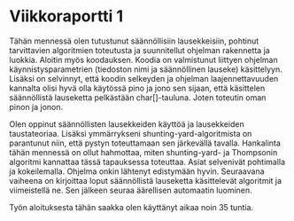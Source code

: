 # Viikkoraportti 1
Tähän mennessä olen tutustunut säännöllisiin lausekkeisiin, pohtinut tarvittavien algoritmien toteutusta ja suunnitellut ohjelman rakennetta ja luokkia. Aloitin myös koodauksen. Koodia on valmistunut liittyen ohjelman käynnistysparametrien (tiedoston nimi ja säännöllinen lauseke) käsittelyyn. Lisäksi on selvinnyt, että koodin selkeyden ja ohjelman laajennettavuuden kannalta olisi hyvä olla käytössä pino ja jono sen sijaan, että käsittelen säännöllistä lauseketta pelkästään char[]-tauluna. Joten toteutin oman pinon ja jonon.

Olen oppinut säännöllisten lausekkeiden käyttöä ja lausekkeiden taustateoriaa. Lisäksi ymmärrykseni shunting-yard-algoritmista on parantunut niin, että pystyn toteuttamaan sen järkevällä tavalla. Hankalinta tähän mennessä on ollut hahmottaa, miten shunting-yard- ja Thompsonin algoritmi kannattaa tässä tapauksessa toteuttaa. Asiat selvenivät pohtimalla ja kokeilemalla. Ohjelma onkin lähtenyt edistymään hyvin. Seuraavana vaiheena on kirjoittaa loput säännöllistä lauseketta käsittelevät algoritmit ja viimeistellä ne. Sen jälkeen seuraa äärellisen automaatin luominen.

Työn aloituksesta tähän saakka olen käyttänyt aikaa noin 35 tuntia.

